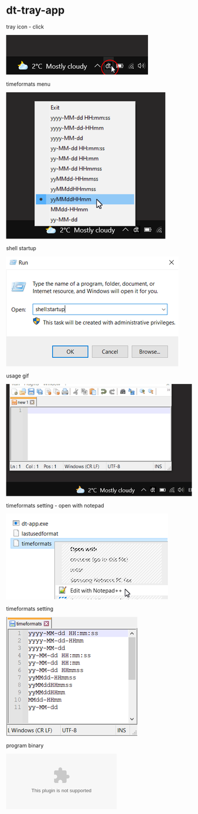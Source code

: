 # dt-tray-app

tray icon - click 

![](https://github.com/ineskavalenka/dt-tray-app/blob/main/img/tray-icon-click.png)  

timeformats menu

![](https://github.com/ineskavalenka/dt-tray-app/blob/main/img/timeformats-context-menu.png)  

shell startup

![](https://github.com/ineskavalenka/dt-tray-app/blob/main/img/shell-startup.png)  

usage gif

![](https://github.com/ineskavalenka/dt-tray-app/blob/main/img/usage.gif)  

timeformats setting - open with notepad

![](https://github.com/ineskavalenka/dt-tray-app/blob/main/img/open-with-notepad.png)  

timeformats setting

![](https://github.com/ineskavalenka/dt-tray-app/blob/main/img/editing-timeformats.png)  

program binary

![](https://github.com/ineskavalenka/dt-tray-app/blob/main/build/dt-app.zip)  


